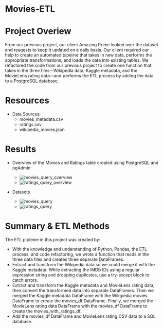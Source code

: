 # Movies-ETL

# Project Overiew 
From our previous project, our client Amazing Prime looked over the dataset and reuqests to keep it updated on a daily basis. Our client required our help to create an automated pipeline that takes in new data, performs the appropriate transformations, and loads the data into existing tables. We refactored the code from our previous project to create one function that takes in the three files—Wikipedia data, Kaggle metadata, and the MovieLens rating data—and performs the ETL process by adding the data to a PostgreSQL database.

# Resources
* Data Sources:
  - movies_metadata.csv
  - ratings.csv
  - wikipedia_movies.json

# Results
* Overview of the Movies and Ratings table created using PostgreSQL and pgAdmin:
  - ![movies_query_overview](https://user-images.githubusercontent.com/107281474/184280702-beedf4e3-6d6e-4e04-bdd2-91f3ed4f3bbc.png)
  - ![ratings_query_overview](https://user-images.githubusercontent.com/107281474/184280721-ab3d5c6a-137e-409d-916e-2533192ca7cb.png)

* Datasets
  - ![movies_query](https://user-images.githubusercontent.com/107281474/184280766-2ac8dfc2-2410-4da5-b68d-1c2bc98e476f.png)
  - ![ratings_query](https://user-images.githubusercontent.com/107281474/184280786-2d886791-cc3f-4342-9b82-921b36ec115c.png)

# Summary & ETL Methods
The ETL pipleine in this project was created by:
* With the knowledge and understanding of Python, Pandas, the ETL process, and code refactoring, we wrote a function that reads in the three data files and creates three separate DataFrames.
* Extract and transform the Wikipedia data so we could merge it with the Kaggle metadata. While extracting the IMDb IDs using a regular expression string and dropping duplicates, use a try-except block to catch errors.
* Extract and transform the Kaggle metadata and MovieLens rating data, then convert the transformed data into separate DataFrames. Then we merged the Kaggle metadata DataFrame with the Wikipedia movies DataFrame to create the movies_df DataFrame. Finally, we merged the MovieLens rating data DataFrame with the movies_df DataFrame to create the movies_with_ratings_df.
* Add the movies_df DataFrame and MovieLens rating CSV data to a SQL database.
